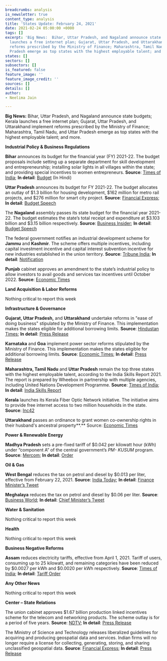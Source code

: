 ```yaml
---
breadcrumbs: analysis
is_newsletter: true
content_type: analysis
title: 'States Update: February 24, 2021'
date: 2021-02-24 05:00:00 +0000
tags: []
excerpt: 'Big News:  Bihar, Uttar Pradesh, and Nagaland announce state budgets; Kerala
  launches a free internet plan; Gujarat, Uttar Pradesh, and Uttarakhand implement
  reforms prescribed by the Ministry of Finance; Maharashtra, Tamil Nadu, and Uttar
  Pradesh emerge as top states with the highest employable talent; and more.'
states: []
sectors: []
subsectors: []
is_featured: false
feature_image: ''
feature_image_credit: ''
sources: []
details: []
author:
- Neelima Jain

---
```

**Big News:** Bihar, Uttar Pradesh, and Nagaland announce state budgets; Kerala launches a free internet plan; Gujarat, Uttar Pradesh, and Uttarakhand implement reforms prescribed by the Ministry of Finance; Maharashtra, Tamil Nadu, and Uttar Pradesh emerge as top states with the highest employable talent; and more.

**Industrial Policy & Business Regulations**

**Bihar** announces its budget for the financial year (FY) 2021-22. The budget proposals include setting up a separate department for skill development and entrepreneurship; installing solar lights in all villages within the state; and providing special incentives to women entrepreneurs. **Source**: [Times of India](https://timesofindia.indiatimes.com/city/patna/bihar-budget-2021-22-finance-minister-tar-kishore-prasad-presents-budget/articleshow/81150294.cms); **In detail**: [Budget](https://state.bihar.gov.in/finance/SectionInformation.html?editForm&rowId=3373) (In Hindi)

**Uttar Pradesh** announces its budget for FY 2021-22. The budget allocates an outlay of $1.3 billion for housing development, $162 million for metro rail projects, and $276 million for smart city project. **Source**: [Financial Express](https://www.financialexpress.com/economy/rs-550270-cr-up-budget-presented-in-assembly-to-make-state-atmanirbhar/2199526/); **In detail**: [Budget Speech](http://budget.up.nic.in/budgetbhashan/budgetbhashan2021_2022.pdf)

The **Nagaland** assembly passes its state budget for the financial year 2021-22. The budget estimates the state’s total receipt and expenditure at $3.103 billion and $3.15 billion respectively. **Source**: [Business Insider](https://www.businessinsider.in/india/news/nagaland-assembly-passes-rs-22817-cr-budget-for-fy22/articleshow/81112645.cms); **In detail**: [Budget Speech](http://finance.nagaland.gov.in/subpageframe.aspx?val=947)

The federal government notifies an industrial development scheme for **Jammu** and **Kashmir**. The scheme offers multiple incentives, including capital investment incentive and capital interest subvention incentive for new industries established in the union territory. **Source**: [Tribune India](https://www.tribuneindia.com/news/j-k/centre-notifies-rs-28-400-cr-jk-industrial-development-scheme-215316); **In detail**: [Notification](https://dipp.gov.in/sites/default/files/Notification-J%26K-NewPolicy-23February2021.pdf)

**Punjab** cabinet approves an amendment to the state’s industrial policy to allow investors to avail goods and services tax incentives until October 2022. **Source**: [Economic Times](https://economictimes.indiatimes.com/news/economy/policy/punjab-cabinet-approves-amendment-in-industrial-policy/articleshow/81111781.cms)

**Land Acquisition & Labor Reforms**

Nothing critical to report this week

**Infrastructure & Governance**

**Gujarat, Uttar Pradesh,** and **Uttarakhand** undertake reforms in "ease of doing business" stipulated by the Ministry of Finance. This implementation makes the states eligible for additional borrowing limits. **Source**: [Hindustan Times](https://www.hindustantimes.com/business/15-states-complete-ease-of-doing-business-reforms-101613551703390.html); **In detail**: [Press Release](https://pib.gov.in/Pressreleaseshare.aspx?PRID=1698600)

**Karnataka** and **Goa** implement power sector reforms stipulated by the Ministry of Finance. This implementation makes the states eligible for additional borrowing limits. **Source**: [Economic Times](https://economictimes.indiatimes.com/news/economy/policy/karnataka-ap-among-7-states-to-meet-reform-linked-target-can-now-borrow-to-meet-covid-19-challenges/articleshow/81112200.cms); **In detail**: [Press Release](https://pib.gov.in/PressReleasePage.aspx?PRID=1699355)

**Maharashtra, Tamil Nadu** and **Uttar Pradesh** remain the top three states with the highest employable talent, according to the India Skills Report 2021. The report is prepared by Wheebox in partnership with multiple agencies, including United Nations Development Programme. **Source**: [Times of India](https://timesofindia.indiatimes.com/india/maharashtra-tamil-nadu-uttar-pradesh-top-states-in-employability-skills-report/articleshow/81081256.cms); **In detail**: [India Skills Report](https://www.cii.in/PublicationDetail.aspx?enc=tqg4pk6AY1Uj+SwRfF02NhuILvTKQ6CEkGTvjhN8hYA=)

**Kerala** launches its Kerala Fiber Optic Network initiative. The initiative aims to provide free internet access to two million households in the state. **Source**: [Inc42](https://inc42.com/buzz/kerala-kicks-off-free-internet-plan-to-cover-20-lakh-families/)

**Uttarakhand** passes an ordinance to grant women co-ownership rights in their husband's ancestral property**.** Source: [Economic Times](https://economictimes.indiatimes.com/news/politics-and-nation/uttarakhand-government-brings-ordinance-to-give-co-ownership-rights-to-women-in-husbands-property/articleshow/81114738.cms)

**Power & Renewable Energy**

**Madhya Pradesh** sets a pre-fixed tariff of $0.042 per kilowatt hour (kWh) under “component A” of the central government’s _PM- KUSUM_ program. **Source**: [Mercom](https://mercomindia.com/madhya-pradesh-levelized-tariff-kusum/); **In detail**: [Order](http://www.mperc.in/16022021-P-50%20of%202020-Order.pdf)

**Oil & Gas**

**West Bengal** reduces the tax on petrol and diesel by $0.013 per liter, effective from February 22, 2021. **Source**: [India Today](https://www.indiatoday.in/india/story/west-bengal-govt-reduces-state-tax-on-petrol-diesel-by-rs-1-per-litre-1771593-2021-02-21); **In detail**: [Finance Minister’s Tweet](https://twitter.com/DrAmitMitra/status/1363490533059031045?s=20)

**Meghalaya** reduces the tax on petrol and diesel by $0.06 per liter. **Source**: [Business World](http://www.businessworld.in/article/Meghalaya-cabinet-regularises-decision-to-reduce-tax-rate-on-petrol-diesel/17-02-2021-378795/); **In detail**: [Chief Minister’s Tweet](https://twitter.com/SangmaConrad/status/1361964510949507072?s=20)

**Water & Sanitation**

Nothing critical to report this week

**Health**

Nothing critical to report this week

**Business Negative Reforms**

**Assam** reduces electricity tariffs, effective from April 1, 2021. Tariff of users, consuming up to 25 kilowatt, and remaining categories have been reduced by $0.0027 per kWh and $0.0020 per kWh respectively. **Source**: [Times of India](https://timesofindia.indiatimes.com/india/poll-bound-assam-lowers-power-tariffs/articleshow/80951914.cms); **In detail**: [Tariff Order](http://www.aerc.gov.in/APGCL_Tariff_Order_2021_22.pdf)

**Any Other News**

Nothing critical to report this week

**Center – State Relations**

The union cabinet approves $1.67 billion production linked incentives scheme for the telecom and networking products. The scheme outlay is for a period of five years. **Source**: [NDTV](https://www.ndtv.com/business/cabinet-approves-over-rs-12000-crore-production-linked-incentive-scheme-for-telecom-sector-2372497); **In detail**: [Press Release](https://www.pib.gov.in/Pressreleaseshare.aspx?PRID=1698664)

The Ministry of Science and Technology releases liberalized guidelines for acquiring and producing geospatial data and services. Indian firms will no longer require a license for collecting, generating, storing, and sharing unclassified geospatial data. **Source**: [Financial Express](https://www.financialexpress.com/lifestyle/science/government-brings-in-new-geospatial-sector-policy-why-liberalisation-of-geospatial-data-is-needed/2195716/); **In detail**: [Press Release](https://pib.gov.in/PressReleasePage.aspx?PRID=1698196)
